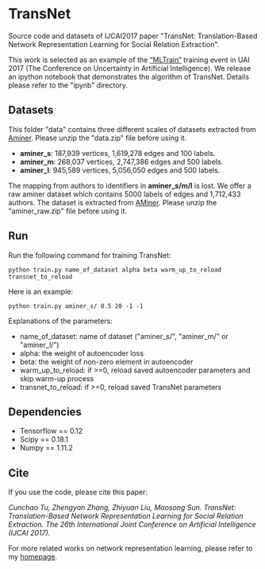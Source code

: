 # TransNet
Source code and datasets of IJCAI2017 paper "TransNet: Translation-Based Network Representation Learning for Social Relation Extraction".

This work is selected as an example of the [“MLTrain”](http://auai.org/uai2017/training.php) training event in UAI 2017 (The Conference on Uncertainty in Artificial Intelligence). We release an ipython notebook that demonstrates the algorithm of TransNet. Details please refer to the "ipynb" directory.

## Datasets
This folder "data" contains three different scales of datasets extracted from [Aminer](https://cn.aminer.org/). Please unzip the "data.zip" file before using it.

* **aminer_s**: 187,939 vertices, 1,619,278 edges and 100 labels.
* **aminer_m**: 268,037 vertices, 2,747,386 edges and 500 labels.
* **aminer_l**: 945,589 vertices, 5,056,050 edges and 500 labels.

The mapping from authors to identifiers in **aminer_s/m/l** is lost. We offer a raw aminer dataset which contains 5000 labels of edges and 1,712,433 authors. The dataset is extracted from [AMiner](https://aminer.org/aminernetwork). Please unzip the "aminer_raw.zip" file before using it.

## Run

Run the following command for training TransNet:

    python train.py name_of_dataset alpha beta warm_up_to_reload transnet_to_reload

Here is an example:

    python train.py aminer_s/ 0.5 20 -1 -1
    
Explanations of the parameters:

* name_of_dataset: name of dataset ("aminer_s/", "aminer_m/" or "aminer_l/")
* alpha: the weight of autoencoder loss
* beta: the weight of non-zero element in autoencoder
* warm_up_to_reload: if >=0, reload saved autoencoder parameters and skip warm-up process
* transnet_to_reload: if >=0, reload saved TransNet parameters

## Dependencies
* Tensorflow == 0.12
* Scipy == 0.18.1
* Numpy == 1.11.2

## Cite
If you use the code, please cite this paper:

_Cunchao Tu, Zhengyan Zhang, Zhiyuan Liu, Maosong Sun. TransNet: Translation-Based Network Representation Learning for Social Relation Extraction.  The 26th International Joint Conference on Artificial Intelligence (IJCAI 2017)._

For more related works on network representation learning, please refer to my [homepage](http://thunlp.org/~tcc/).
